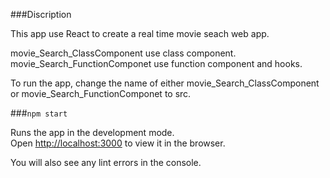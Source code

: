 ###Discription

This app use React to create a real time movie seach web app.

movie_Search_ClassComponent use class component.
movie_Search_FunctionComponet use function component and hooks.

To run the app, change the name of either movie_Search_ClassComponent or movie_Search_FunctionComponet to src.

###`npm start`

Runs the app in the development mode.\
Open [http://localhost:3000](http://localhost:3000) to view it in the browser.


You will also see any lint errors in the console.
